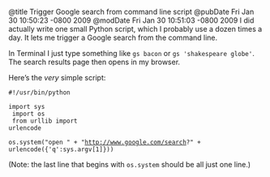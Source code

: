 @title Trigger Google search from command line script
@pubDate Fri Jan 30 10:50:23 -0800 2009
@modDate Fri Jan 30 10:51:03 -0800 2009
I did actually write one small Python script, which I probably use a dozen times a day. It lets me trigger a Google search from the command line.

In Terminal I just type something like <code>gs bacon</code> or <code>gs 'shakespeare globe'</code>. The search results page then opens in my browser.

Here’s the <em>very</em> simple script:

<code>#!/usr/bin/python</code>

<code>import sys<br />
import os<br />
from urllib import urlencode</code>

<code>os.system("open " + "http://www.google.com/search?" + urlencode({'q':sys.argv[1]}))</code>

(Note: the last line that begins with <code>os.system</code> should be all just one line.)
